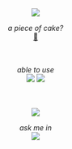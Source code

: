 <!DOCTYPE html>
<html>
 <body>
  <div align = "center">
   <!-- title -->
   <img src = "https://capsule-render.vercel.app/api?type=transparent&color=000000&height=150&section=header&text=Cookie%20Yoon&fontSize=70&fontColor=e3dbeb"/>
   
   <!-- github blog -->
   <i>a piece of cake?</i><br/>
   <a href = "https://cookie-yoon.github.io" title = "yum yum" target = "_blank">🍰</a><br/><br/><br/>

   <!-- stacks -->
   <i>able to use</i><br/>
   <a href = "https://www.python.org/"><img src = "https://img.shields.io/badge/-Python-3776AB?logo=python&logoColor=FFD43B&style=for-the-badge"></a>
   <a href = "https://en.wikipedia.org/wiki/C_(programming_language)"><img src = "https://img.shields.io/badge/-C-grey?logo=C&logoColor=A8B9CC&style=for-the-badge"></a><br/><br/><br/>
   
   <!-- top langs -->
   <img src = "https://github-readme-stats.vercel.app/api/top-langs/?username=cookie-yoon&layout=compact&bg_color=4a4a4a&border_radius=5"/>

   <!-- contacts -->
   <i>ask me in</i><br/>
   <a href = "mailto:my.cookie.yoon@gmail.com" target = "_blank"><img src = "https://img.shields.io/badge/-my.cookie.yoon@gmail.com-EA4335?logo=Gmail&logoColor=white&style=for-the-badge"></a>
  </div>
 </body>
</html>
<!--
**cookie-yoon/cookie-yoon** is a ✨ _special_ ✨ repository because its `README.md` (this file) appears on your GitHub profile.

Here are some ideas to get you started:

- 🔭 I’m currently working on ...
- 🌱 I’m currently learning ...
- 👯 I’m looking to collaborate on ...
- 🤔 I’m looking for help with ...
- 💬 Ask me about ...
- 📫 How to reach me: ...
- 😄 Pronouns: ...
- ⚡ Fun fact: ...
-->
